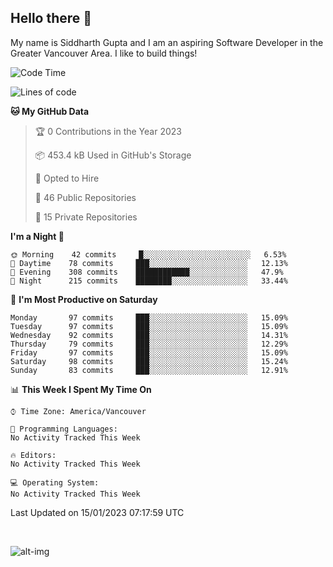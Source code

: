 ## Hello there :wave:

My name is Siddharth Gupta and I am an aspiring Software Developer in the Greater Vancouver Area. I like to build things!

<!-- ![gif](https://github.com/siddg97/siddg97/blob/master/dino.gif) -->

<!--START_SECTION:waka-->
![Code Time](http://img.shields.io/badge/Code%20Time-1%2C875%20hrs%2025%20mins-blue)

![Lines of code](https://img.shields.io/badge/From%20Hello%20World%20I%27ve%20Written-5%20Million%20lines%20of%20code-blue)

**🐱 My GitHub Data** 

> 🏆 0 Contributions in the Year 2023
 > 
> 📦 453.4 kB Used in GitHub's Storage 
 > 
> 💼 Opted to Hire
 > 
> 📜 46 Public Repositories 
 > 
> 🔑 15 Private Repositories  
 > 
**I'm a Night 🦉** 

```text
🌞 Morning    42 commits     █░░░░░░░░░░░░░░░░░░░░░░░░   6.53% 
🌆 Daytime    78 commits     ███░░░░░░░░░░░░░░░░░░░░░░   12.13% 
🌃 Evening    308 commits    ████████████░░░░░░░░░░░░░   47.9% 
🌙 Night      215 commits    ████████░░░░░░░░░░░░░░░░░   33.44%

```
📅 **I'm Most Productive on Saturday** 

```text
Monday       97 commits     ███░░░░░░░░░░░░░░░░░░░░░░   15.09% 
Tuesday      97 commits     ███░░░░░░░░░░░░░░░░░░░░░░   15.09% 
Wednesday    92 commits     ███░░░░░░░░░░░░░░░░░░░░░░   14.31% 
Thursday     79 commits     ███░░░░░░░░░░░░░░░░░░░░░░   12.29% 
Friday       97 commits     ███░░░░░░░░░░░░░░░░░░░░░░   15.09% 
Saturday     98 commits     ███░░░░░░░░░░░░░░░░░░░░░░   15.24% 
Sunday       83 commits     ███░░░░░░░░░░░░░░░░░░░░░░   12.91%

```


📊 **This Week I Spent My Time On** 

```text
⌚︎ Time Zone: America/Vancouver

💬 Programming Languages: 
No Activity Tracked This Week

🔥 Editors: 
No Activity Tracked This Week

💻 Operating System: 
No Activity Tracked This Week

```


 Last Updated on 15/01/2023 07:17:59 UTC
<!--END_SECTION:waka-->

<br>

![alt-img](https://github-readme-stats.vercel.app/api?username=siddg97&count_private=true&theme=nightowl&show_icons=true)


